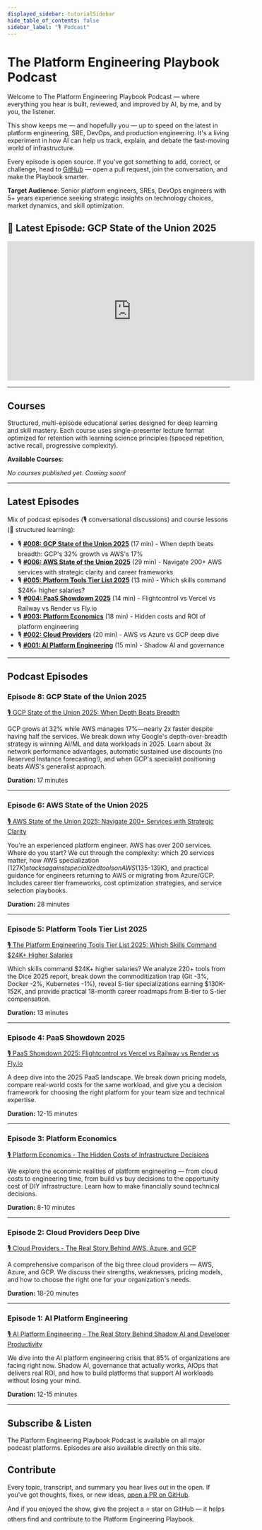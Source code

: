 ```yaml
---
displayed_sidebar: tutorialSidebar
hide_table_of_contents: false
sidebar_label: "🎙️ Podcast"
---
```


# The Platform Engineering Playbook Podcast

<GitHubButtons />

Welcome to The Platform Engineering Playbook Podcast — where everything you hear is built, reviewed, and improved by AI, by me, and by you, the listener.

This show keeps me — and hopefully you — up to speed on the latest in platform engineering, SRE, DevOps, and production engineering. It's a living experiment in how AI can help us track, explain, and debate the fast-moving world of infrastructure.

Every episode is open source. If you've got something to add, correct, or challenge, head to [GitHub](https://github.com/vibesre/Platform-Engineering-Playbook) — open a pull request, join the conversation, and make the Playbook smarter.

**Target Audience**: Senior platform engineers, SREs, DevOps engineers with 5+ years experience seeking strategic insights on technology choices, market dynamics, and skill optimization.

## 🎥 Latest Episode: GCP State of the Union 2025

<iframe width="560" height="315" src="https://www.youtube.com/embed/PLACEHOLDER_GCP_VIDEO" title="GCP State of the Union 2025" frameborder="0" allow="accelerometer; autoplay; clipboard-write; encrypted-media; gyroscope; picture-in-picture; web-share" allowfullscreen></iframe>

<PodcastSubscribeButtons />

---

## Courses

Structured, multi-episode educational series designed for deep learning and skill mastery. Each course uses single-presenter lecture format optimized for retention with learning science principles (spaced repetition, active recall, progressive complexity).

**Available Courses**:

*No courses published yet. Coming soon!*

<!-- Example course entry format:
### 📖 [Course Name](/podcasts/courses/course-slug)

[Brief 1-2 sentence description of what the course teaches]

- **Episodes**: X lessons
- **Duration**: ~Y hours total
- **Level**: [Fundamentals/Intermediate/Advanced]
- **Prerequisites**: [What you need to know before starting]

**What You'll Learn**:
- [Key outcome 1]
- [Key outcome 2]
- [Key outcome 3]

---
-->

---

## Latest Episodes

Mix of podcast episodes (🎙️ conversational discussions) and course lessons (📖 structured learning):

- 🎙️ **[#008: GCP State of the Union 2025](/podcasts/00008-gcp-state-of-the-union-2025)** (17 min) - When depth beats breadth: GCP's 32% growth vs AWS's 17%
- 🎙️ **[#006: AWS State of the Union 2025](/podcasts/00006-aws-state-of-the-union-2025)** (29 min) - Navigate 200+ AWS services with strategic clarity and career frameworks
- 🎙️ **[#005: Platform Tools Tier List 2025](/podcasts/00005-platform-tools-tier-list)** (13 min) - Which skills command $24K+ higher salaries?
- 🎙️ **[#004: PaaS Showdown 2025](/podcasts/00004-paas-showdown)** (14 min) - Flightcontrol vs Vercel vs Railway vs Render vs Fly.io
- 🎙️ **[#003: Platform Economics](/podcasts/00003-platform-economics)** (18 min) - Hidden costs and ROI of platform engineering
- 🎙️ **[#002: Cloud Providers](/podcasts/00002-cloud-providers)** (20 min) - AWS vs Azure vs GCP deep dive
- 🎙️ **[#001: AI Platform Engineering](/podcasts/00001-ai-platform-engineering)** (15 min) - Shadow AI and governance

---

## Podcast Episodes

### Episode 8: GCP State of the Union 2025

[🎙️ GCP State of the Union 2025: When Depth Beats Breadth](/podcasts/00008-gcp-state-of-the-union-2025)

GCP grows at 32% while AWS manages 17%—nearly 2x faster despite having half the services. We break down why Google's depth-over-breadth strategy is winning AI/ML and data workloads in 2025. Learn about 3x network performance advantages, automatic sustained use discounts (no Reserved Instance forecasting!), and when GCP's specialist positioning beats AWS's generalist approach.

**Duration:** 17 minutes

---

### Episode 6: AWS State of the Union 2025

[🎙️ AWS State of the Union 2025: Navigate 200+ Services with Strategic Clarity](/podcasts/00006-aws-state-of-the-union-2025)

You're an experienced platform engineer. AWS has over 200 services. Where do you start? We cut through the complexity: which 20 services matter, how AWS specialization ($127K) stacks against specialized tools on AWS ($135-139K), and practical guidance for engineers returning to AWS or migrating from Azure/GCP. Includes career tier frameworks, cost optimization strategies, and service selection playbooks.

**Duration:** 28 minutes

---

### Episode 5: Platform Tools Tier List 2025

[🎙️ The Platform Engineering Tools Tier List 2025: Which Skills Command $24K+ Higher Salaries](/podcasts/00005-platform-tools-tier-list)

Which skills command $24K+ higher salaries? We analyze 220+ tools from the Dice 2025 report, break down the commoditization trap (Git -3%, Docker -2%, Kubernetes -1%), reveal S-tier specializations earning $130K-152K, and provide practical 18-month career roadmaps from B-tier to S-tier compensation.

**Duration:** 13 minutes

---

### Episode 4: PaaS Showdown 2025

[🎙️ PaaS Showdown 2025: Flightcontrol vs Vercel vs Railway vs Render vs Fly.io](/podcasts/00004-paas-showdown)

A deep dive into the 2025 PaaS landscape. We break down pricing models, compare real-world costs for the same workload, and give you a decision framework for choosing the right platform for your team size and technical expertise.

**Duration:** 12-15 minutes

---

### Episode 3: Platform Economics

[🎙️ Platform Economics - The Hidden Costs of Infrastructure Decisions](/podcasts/00003-platform-economics)

We explore the economic realities of platform engineering — from cloud costs to engineering time, from build vs buy decisions to the opportunity cost of DIY infrastructure. Learn how to make financially sound technical decisions.

**Duration:** 8-10 minutes

---

### Episode 2: Cloud Providers Deep Dive

[🎙️ Cloud Providers - The Real Story Behind AWS, Azure, and GCP](/podcasts/00002-cloud-providers)

A comprehensive comparison of the big three cloud providers — AWS, Azure, and GCP. We discuss their strengths, weaknesses, pricing models, and how to choose the right one for your organization's needs.

**Duration:** 18-20 minutes

---

### Episode 1: AI Platform Engineering

[🎙️ AI Platform Engineering - The Real Story Behind Shadow AI and Developer Productivity](/podcasts/00001-ai-platform-engineering)

We dive into the AI platform engineering crisis that 85% of organizations are facing right now. Shadow AI, governance that actually works, AIOps that delivers real ROI, and how to build platforms that support AI workloads without losing your mind.

**Duration:** 12-15 minutes

---

## Subscribe & Listen

The Platform Engineering Playbook Podcast is available on all major podcast platforms. Episodes are also available directly on this site.

## Contribute

Every topic, transcript, and summary you hear lives out in the open. If you've got thoughts, fixes, or new ideas, [open a PR on GitHub](https://github.com/vibesre/Platform-Engineering-Playbook/pulls).

And if you enjoyed the show, give the project a ⭐ star on GitHub — it helps others find and contribute to the Platform Engineering Playbook.

